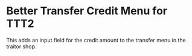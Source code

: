 Better Transfer Credit Menu for TTT2
===

This adds an input field for the credit amount to the transfer menu in the traitor shop.
